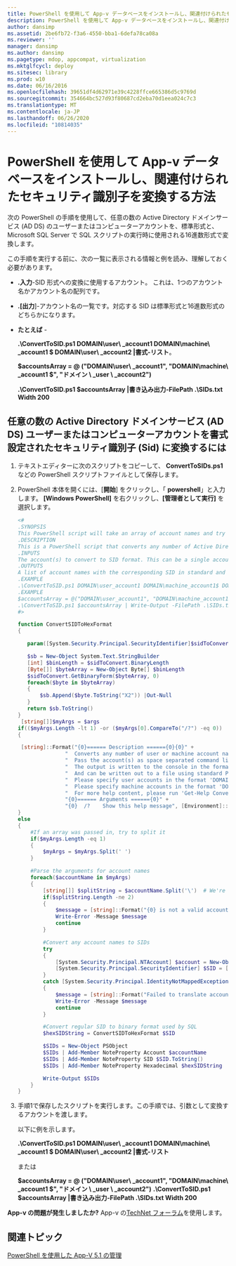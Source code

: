 ```yaml
---
title: PowerShell を使用して App-v データベースをインストールし、関連付けられたセキュリティ識別子を変換する方法
description: PowerShell を使用して App-v データベースをインストールし、関連付けられたセキュリティ識別子を変換する方法
author: dansimp
ms.assetid: 2be6fb72-f3a6-4550-bba1-6defa78ca08a
ms.reviewer: ''
manager: dansimp
ms.author: dansimp
ms.pagetype: mdop, appcompat, virtualization
ms.mktglfcycl: deploy
ms.sitesec: library
ms.prod: w10
ms.date: 06/16/2016
ms.openlocfilehash: 39651df4d62971e39c4228ffce665386d5c9769d
ms.sourcegitcommit: 354664bc527d93f80687cd2eba70d1eea024c7c3
ms.translationtype: MT
ms.contentlocale: ja-JP
ms.lasthandoff: 06/26/2020
ms.locfileid: "10814035"
---
```

# PowerShell を使用して App-v データベースをインストールし、関連付けられたセキュリティ識別子を変換する方法

次の PowerShell の手順を使用して、任意の数の Active Directory ドメインサービス (AD DS) のユーザーまたはコンピューターアカウントを、標準形式と、Microsoft SQL Server で SQL スクリプトの実行時に使用される16進数形式で変換します。

この手順を実行する前に、次の一覧に表示される情報と例を読み、理解しておく必要があります。

- **.入力**-SID 形式への変換に使用するアカウント。 これは、1つのアカウント名かアカウント名の配列です。

- **.[出力**]-アカウント名の一覧です。対応する SID は標準形式と16進数形式のどちらかになります。

- **たとえば** -

    **.\\ConvertToSID.ps1 DOMAIN\\user\ _account1 DOMAIN\\machine\ _account1 $ DOMAIN\\user\ _account2 |書式-リスト**。

    **$accountsArray = @ ("DOMAIN\\user\ _account1", "DOMAIN\\machine\ _account1 $", "ドメイン \ _user \ _account2")**

    **.\\ConvertToSID.ps1 $accountsArray |書き込み出力-FilePath .\\SIDs.txt Width 200**

## 任意の数の Active Directory ドメインサービス (AD DS) ユーザーまたはコンピューターアカウントを書式設定されたセキュリティ識別子 (Sid) に変換するには

1. テキストエディターに次のスクリプトをコピーして、 **ConvertToSIDs.ps1**などの PowerShell スクリプトファイルとして保存します。
1. PowerShell 本体を開くには、[**開始**] をクリックし、「 **powershell**」と入力します。 **[Windows PowerShell]** を右クリックし、**[管理者として実行]** を選択します。

   ```powershell
   <#
   .SYNOPSIS
   This PowerShell script will take an array of account names and try to convert each of them to the corresponding SID in standard and hexadecimal formats.
   .DESCRIPTION
   This is a PowerShell script that converts any number of Active Directory (AD) user or machine accounts into formatted Security Identifiers (SIDs) both in the standard format and in the hexadecimal format used by SQL server when running SQL scripts.
   .INPUTS
   The account(s) to convert to SID format. This can be a single account name or an array of account names. Please see examples below.
   .OUTPUTS
   A list of account names with the corresponding SID in standard and hexadecimal formats
   .EXAMPLE
   .\ConvertToSID.ps1 DOMAIN\user_account1 DOMAIN\machine_account1$ DOMAIN\user_account2 | Format-List
   .EXAMPLE
   $accountsArray = @("DOMAIN\user_account1", "DOMAIN\machine_account1$", "DOMAIN_user_account2")
   .\ConvertToSID.ps1 $accountsArray | Write-Output -FilePath .\SIDs.txt -Width 200
   #>

   function ConvertSIDToHexFormat
   {

      param([System.Security.Principal.SecurityIdentifier]$sidToConvert)

      $sb = New-Object System.Text.StringBuilder
      [int] $binLength = $sidToConvert.BinaryLength
      [Byte[]] $byteArray = New-Object Byte[] $binLength
      $sidToConvert.GetBinaryForm($byteArray, 0)
      foreach($byte in $byteArray)
      {
          $sb.Append($byte.ToString("X2")) |Out-Null
      }
      return $sb.ToString()
   }
    [string[]]$myArgs = $args
   if(($myArgs.Length -lt 1) -or ($myArgs[0].CompareTo("/?") -eq 0))
   {

    [string]::Format("{0}====== Description ======{0}{0}" +
                  "  Converts any number of user or machine account names to string and hexadecimal SIDs.{0}" +
                  "  Pass the account(s) as space separated command line parameters. (For example 'ConvertToSID.ps1 DOMAIN\Account1 DOMAIN\Account2 ...'){0}" +
                  "  The output is written to the console in the format 'Account name    SID as string   SID as hexadecimal'{0}" +
                  "  And can be written out to a file using standard PowerShell redirection{0}" +
                  "  Please specify user accounts in the format 'DOMAIN\username'{0}" +
                  "  Please specify machine accounts in the format 'DOMAIN\machinename$'{0}" +
                  "  For more help content, please run 'Get-Help ConvertToSID.ps1'{0}" +
                  "{0}====== Arguments ======{0}" +
                  "{0}  /?    Show this help message", [Environment]::NewLine)
   }
   else
   {
       #If an array was passed in, try to split it
       if($myArgs.Length -eq 1)
       {
           $myArgs = $myArgs.Split(' ')
       }

       #Parse the arguments for account names
       foreach($accountName in $myArgs)
       {
           [string[]] $splitString = $accountName.Split('\')  # We're looking for the format "DOMAIN\Account" so anything that does not match, we reject
           if($splitString.Length -ne 2)
           {
               $message = [string]::Format("{0} is not a valid account name. Expected format 'Domain\username' for user accounts or 'DOMAIN\machinename$' for machine accounts.", $accountName)
               Write-Error -Message $message
               continue
           }

           #Convert any account names to SIDs
           try
           {
               [System.Security.Principal.NTAccount] $account = New-Object System.Security.Principal.NTAccount($splitString[0], $splitString[1])
               [System.Security.Principal.SecurityIdentifier] $SID = [System.Security.Principal.SecurityIdentifier]($account.Translate([System.Security.Principal.SecurityIdentifier]))
           }
           catch [System.Security.Principal.IdentityNotMappedException]
           {
               $message = [string]::Format("Failed to translate account object '{0}' to a SID. Please verify that this is a valid user or machine account.", $account.ToString())
               Write-Error -Message $message
               continue
           }

           #Convert regular SID to binary format used by SQL
           $hexSIDString = ConvertSIDToHexFormat $SID

           $SIDs = New-Object PSObject
           $SIDs | Add-Member NoteProperty Account $accountName
           $SIDs | Add-Member NoteProperty SID $SID.ToString()
           $SIDs | Add-Member NoteProperty Hexadecimal $hexSIDString

           Write-Output $SIDs
       }
   }
   ```

1. 手順1で保存したスクリプトを実行します。この手順では、引数として変換するアカウントを渡します。

   以下に例を示します。

   **.\\ConvertToSID.ps1 DOMAIN\\user\ _account1 DOMAIN\\machine\ _account1 $ DOMAIN\\user\ _account2 |書式-リスト**
   
   または
   
   **$accountsArray = @ ("DOMAIN\\user\ _account1", "DOMAIN\\machine\ _account1 $", "ドメイン \ _user \ _account2")** 
    **.\\ConvertToSID.ps1 $accountsArray |書き込み出力-FilePath .\\SIDs.txt Width 200**

**App-v の問題が発生しましたか?** App-v の[TechNet フォーラム](https://social.technet.microsoft.com/Forums/home?forum=mdopappv)を使用します。

## 関連トピック

[PowerShell を使用した App-V 5.1 の管理](administering-app-v-51-by-using-powershell.md)

